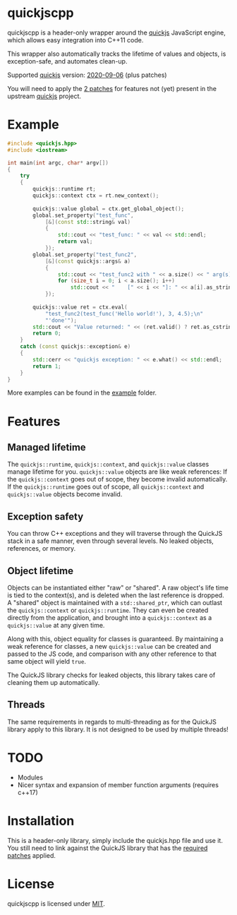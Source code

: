 # quickjscpp

quickjscpp is a header-only wrapper around the [quickjs](https://bellard.org/quickjs/) JavaScript engine, which allows easy integration into C++11 code.

This wrapper also automatically tracks the lifetime of values and objects, is exception-safe, and automates clean-up.

Supported [quickjs](https://bellard.org/quickjs/) version: [2020-09-06](https://bellard.org/quickjs/quickjs-2020-09-06.tar.xz) (plus patches)

You will need to apply the [2 patches](patches) for features not (yet) present in the upstream [quickjs](https://bellard.org/quickjs/) project.

# Example
```cpp
#include <quickjs.hpp>
#include <iostream>

int main(int argc, char* argv[])
{
	try
	{
		quickjs::runtime rt;
		quickjs::context ctx = rt.new_context();
		
		quickjs::value global = ctx.get_global_object();
		global.set_property("test_func",
			[&](const std::string& val)
			{
				std::cout << "test_func: " << val << std::endl;
				return val;
			});
		global.set_property("test_func2",
			[&](const quickjs::args& a)
			{
				std::cout << "test_func2 with " << a.size() << " arg(s):" << std::endl;
				for (size_t i = 0; i < a.size(); i++)
					std::cout << "    [" << i << "]: " << a[i].as_string() << std::endl;
			});
		
		quickjs::value ret = ctx.eval(
			"test_func2(test_func('Hello world!'), 3, 4.5);\n"
			"'done'");
		std::cout << "Value returned: " << (ret.valid() ? ret.as_cstring() : "[invalid]") << std::endl;
		return 0;
	}
	catch (const quickjs::exception& e)
	{
		std::cerr << "quickjs exception: " << e.what() << std::endl;
		return 1;
	}
}
```

More examples can be found in the [example](example) folder.

# Features

## Managed lifetime

The `quickjs::runtime`, `quickjs::context`, and `quickjs::value` classes manage lifetime for you. `quickjs::value` objects are like weak references: If the `quickjs::context` goes out of scope, they become invalid automatically. If the `quickjs::runtime` goes out of scope, all `quickjs::context` and `quickjs::value` objects become invalid.

## Exception safety

You can throw C++ exceptions and they will traverse through the QuickJS stack in a safe manner, even through several levels. No leaked objects, references, or memory.

## Object lifetime

Objects can be instantiated either "raw" or "shared". A raw object's life time is tied to the context(s), and is deleted when the last reference is dropped. A "shared" object is maintained with a `std::shared_ptr`, which can outlast the `quickjs::context` or `quickjs::runtime`. They can even be created directly from the application, and brought into a `quickjs::context` as a `quickjs::value` at any given time.

Along with this, object equality for classes is guaranteed. By maintaining a weak reference for classes, a new `quickjs::value` can be created and passed to the JS code, and comparison with any other reference to that same object will yield `true`.

The QuickJS library checks for leaked objects, this library takes care of cleaning them up automatically.

## Threads

The same requirements in regards to multi-threading as for the QuickJS library apply to this library. It is not designed to be used by multiple threads!

# TODO

* Modules
* Nicer syntax and expansion of member function arguments (requires c++17)

# Installation

This is a header-only library, simply include the quickjs.hpp file and use it. You still need to link against the QuickJS library that has the [required patches](patches) applied.

# License
quickjscpp is licensed under [MIT](https://opensource.org/licenses/MIT).
